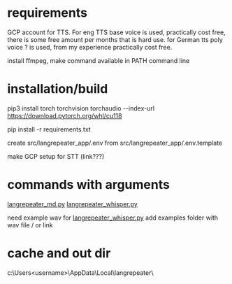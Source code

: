 # requirements
GCP account for TTS. For eng TTS base voice is used, practically cost free, there is some free amount per months that is hard use.
for German tts poly voice ? is used, from my experience practically cost free.

install ffmpeg, make command available in PATH command line

# installation/build

pip3 install torch torchvision torchaudio --index-url https://download.pytorch.org/whl/cu118

pip install -r requirements.txt

create src/langrepeater_app/.env from src/langrepeater_app/.env.template

make GCP setup for STT (link???) 

# commands with arguments
[langrepeater_md.py](src/langrepeater_md.py)
[langrepeater_whisper.py](src/langrepeater_whisper.py)

need example wav for
[langrepeater_whisper.py](src/langrepeater_whisper.py)
add examples folder with wav file / or link

# cache and out dir
c:\Users\<username>\AppData\Local\langrepeater\
